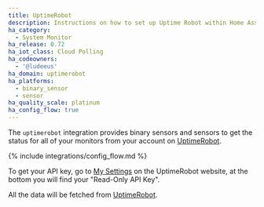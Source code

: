 ```yaml
---
title: UptimeRobot
description: Instructions on how to set up Uptime Robot within Home Assistant.
ha_category:
  - System Monitor
ha_release: 0.72
ha_iot_class: Cloud Polling
ha_codeowners:
  - '@ludeeus'
ha_domain: uptimerobot
ha_platforms:
  - binary_sensor
  - sensor
ha_quality_scale: platinum
ha_config_flow: true
---
```


The `uptimerobot` integration provides binary sensors and sensors to get the status for all of your monitors from your account on [UptimeRobot]( https://uptimerobot.com).

{% include integrations/config_flow.md %}

To get your API key, go to [My Settings](https://uptimerobot.com/dashboard#mySettings) on the UptimeRobot website, at the bottom you will find your "Read-Only API Key".

All the data will be fetched from [UptimeRobot](https://uptimerobot.com).
